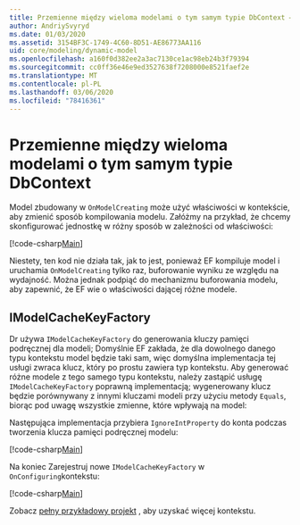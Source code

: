 ```yaml
---
title: Przemienne między wieloma modelami o tym samym typie DbContext — EF Core
author: AndriySvyryd
ms.date: 01/03/2020
ms.assetid: 3154BF3C-1749-4C60-8D51-AE86773AA116
uid: core/modeling/dynamic-model
ms.openlocfilehash: a160f0d382ee2a3ac7130ce1ac98eb24b3f79394
ms.sourcegitcommit: cc0ff36e46e9ed3527638f7208000e8521faef2e
ms.translationtype: MT
ms.contentlocale: pl-PL
ms.lasthandoff: 03/06/2020
ms.locfileid: "78416361"
---
```

# <a name="alternating-between-multiple-models-with-the-same-dbcontext-type"></a>Przemienne między wieloma modelami o tym samym typie DbContext

Model zbudowany w `OnModelCreating` może użyć właściwości w kontekście, aby zmienić sposób kompilowania modelu. Załóżmy na przykład, że chcemy skonfigurować jednostkę w różny sposób w zależności od właściwości:

[!code-csharp[Main](../../../samples/core/Modeling/DynamicModel/DynamicContext.cs?name=OnModelCreating)]

Niestety, ten kod nie działa tak, jak to jest, ponieważ EF kompiluje model i uruchamia `OnModelCreating` tylko raz, buforowanie wyniku ze względu na wydajność. Można jednak podpiąć do mechanizmu buforowania modelu, aby zapewnić, że EF wie o właściwości dającej różne modele.

## <a name="imodelcachekeyfactory"></a>IModelCacheKeyFactory

Dr używa `IModelCacheKeyFactory` do generowania kluczy pamięci podręcznej dla modeli; Domyślnie EF zakłada, że dla dowolnego danego typu kontekstu model będzie taki sam, więc domyślna implementacja tej usługi zwraca klucz, który po prostu zawiera typ kontekstu. Aby generować różne modele z tego samego typu kontekstu, należy zastąpić usługę `IModelCacheKeyFactory` poprawną implementacją; wygenerowany klucz będzie porównywany z innymi kluczami modeli przy użyciu metody `Equals`, biorąc pod uwagę wszystkie zmienne, które wpływają na model:

Następująca implementacja przybiera `IgnoreIntProperty` do konta podczas tworzenia klucza pamięci podręcznej modelu:

[!code-csharp[Main](../../../samples/core/Modeling/DynamicModel/DynamicModelCacheKeyFactory.cs?name=DynamicModel)]

Na koniec Zarejestruj nowe `IModelCacheKeyFactory` w `OnConfiguring`kontekstu:

[!code-csharp[Main](../../../samples/core/Modeling/DynamicModel/DynamicContext.cs?name=OnConfiguring)]

Zobacz [pełny przykładowy projekt](https://github.com/dotnet/EntityFramework.Docs/tree/master/samples/core/Modeling/DynamicModel) , aby uzyskać więcej kontekstu.
